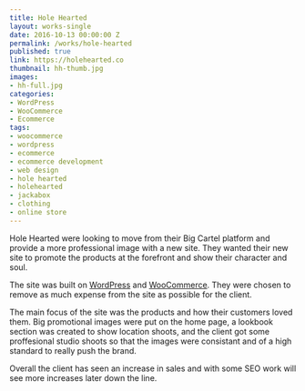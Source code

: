 ```yaml
---
title: Hole Hearted
layout: works-single
date: 2016-10-13 00:00:00 Z
permalink: /works/hole-hearted
published: true
link: https://holehearted.co
thumbnail: hh-thumb.jpg
images: 
- hh-full.jpg
categories:
- WordPress
- WooCommerce
- Ecommerce
tags:
- woocommerce
- wordpress
- ecommerce
- ecommerce development
- web design
- hole hearted
- holehearted
- jackabox
- clothing
- online store
---
```

Hole Hearted were looking to move from their Big Cartel platform and provide a more professional image with a new site. They wanted their new site to promote the products at the forefront and show their character and soul. 

The site was built on [WordPress](http://wordpress.org) and [WooCommerce](http://woocommerce.com). They were chosen to remove as much expense from the site as possible for the client. 

The main focus of the site was the products and how their customers loved them. Big promotional images were put on the home page, a lookbook section was created to show location shoots, and the client got some proffesional studio shoots so that the images were consistant and of a high standard to really push the brand.

Overall the client has seen an increase in sales and with some SEO work will see more increases later down the line.